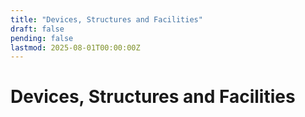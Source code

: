 ```yaml
---
title: "Devices, Structures and Facilities"
draft: false
pending: false
lastmod: 2025-08-01T00:00:00Z
---
```


# Devices, Structures and Facilities
